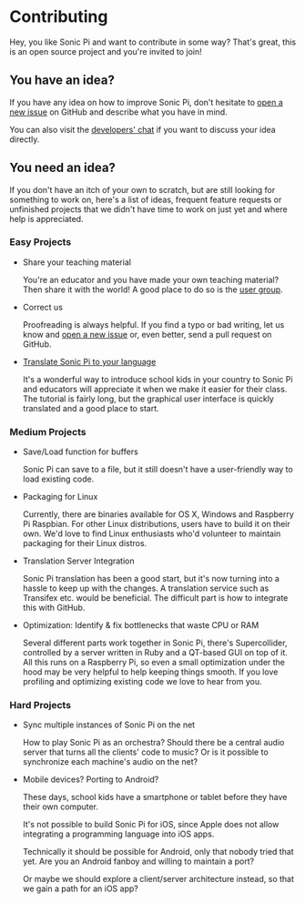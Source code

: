 # Contributing

Hey, you like Sonic Pi and want to contribute in some way?
That's great, this is an open source project and you're invited to join!

## You have an idea?

If you have any idea on how to improve Sonic Pi, don't hesitate to
[open a new issue](https://github.com/samaaron/sonic-pi/issues) on
GitHub and describe what you have in mind.

You can also visit the
[developers' chat](https://gitter.im/samaaron/sonic-pi) if you want
to discuss your idea directly.

## You need an idea?

If you don't have an itch of your own to scratch, but are still looking
for something to work on, here's a list of ideas, frequent feature
requests or unfinished projects that we didn't have time to work on just
yet and where help is appreciated.

### Easy Projects

- Share your teaching material
  
  You're an educator and you have made your own teaching material?
  Then share it with the world! A good place to do so is the
  [user group](https://groups.google.com/forum/#!forum/sonic-pi).

- Correct us
  
  Proofreading is always helpful. If you find a typo or bad writing,
  let us know and [open a new issue](https://github.com/samaaron/sonic-pi/issues)
  or, even better, send a pull request on GitHub.
  
- [Translate Sonic Pi to your language](https://github.com/samaaron/sonic-pi/blob/master/TRANSLATION.md)
  
  It's a wonderful way to introduce school kids in your country to
  Sonic Pi and educators will appreciate it when we make it easier for
  their class. The tutorial is fairly long, but the graphical user
  interface is quickly translated and a good place to start.

### Medium Projects

- Save/Load function for buffers
  
  Sonic Pi can save to a file, but it still doesn't have a user-friendly
  way to load existing code.

- Packaging for Linux

  Currently, there are binaries available for OS X, Windows and
  Raspberry Pi Raspbian. For other Linux distributions, users have to
  build it on their own. We'd love to find Linux enthusiasts who'd
  volunteer to maintain packaging for their Linux distros.
  
- Translation Server Integration
  
  Sonic Pi translation has been a good start, but it's now turning into
  a hassle to keep up with the changes. A translation service such as
  Transifex etc. would be beneficial. The difficult part is how to
  integrate this with GitHub.

- Optimization: Identify & fix bottlenecks that waste CPU or RAM
  
  Several different parts work together in Sonic Pi, there's
  Supercollider, controlled by a server written in Ruby and
  a QT-based GUI on top of it. All this runs on a Raspberry Pi, so even
  a small optimization under the hood may be very helpful to help
  keeping things smooth. If you love profiling and optimizing existing
  code we love to hear from you.
  
### Hard Projects

- Sync multiple instances of Sonic Pi on the net
  
  How to play Sonic Pi as an orchestra? Should there be a central
  audio server that turns all the clients' code to music? Or is it
  possible to synchronize each machine's audio on the net?
  
- Mobile devices? Porting to Android?
  
  These days, school kids have a smartphone or tablet before they have
  their own computer.
  
  It's not possible to build Sonic Pi for iOS, since Apple does not
  allow integrating a programming language into iOS apps.
  
  Technically it should be possible for Android, only that nobody
  tried that yet. Are you an Android fanboy and willing to maintain a
  port?
  
  Or maybe we should explore a client/server architecture instead, so
  that we gain a path for an iOS app?
